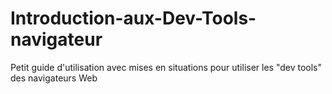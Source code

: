 # Introduction-aux-Dev-Tools-navigateur
Petit guide d'utilisation avec mises en situations pour utiliser les "dev tools" des navigateurs Web
